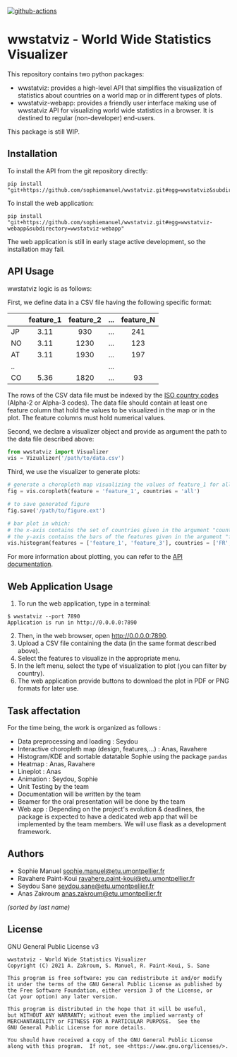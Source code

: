 [![github-actions](https://github.com/sophiemanuel/wwstatviz/workflows/tests/badge.svg)](https://github.com/sophiemanuel/wwstatviz/actions)

# wwstatviz - World Wide Statistics Visualizer

This repository contains two python packages:

- wwstatviz: provides a high-level API that simplifies the visualization of
  statistics about countries on a world map or in different types of plots.
- wwstatviz-webapp: provides a friendly user interface making use of wwstatviz
  API for visualizing world wide statistics in a browser. It is destined to
  regular (non-developer) end-users.

This package is still WIP.

## Installation

To install the API from the git repository directly:

```
pip install "git+https://github.com/sophiemanuel/wwstatviz.git#egg=wwstatviz&subdirectory=wwstatviz"
```

To install the web application:

```
pip install "git+https://github.com/sophiemanuel/wwstatviz.git#egg=wwstatviz-webapp&subdirectory=wwstatviz-webapp"
```

The web application is still in early stage active development, so the 
installation may fail.

## API Usage

wwstatviz logic is as follows:

First, we define data in a CSV file having the following specific format:

|    | feature\_1   | feature\_2   | ... | feature\_N   |
|----|:------------:|:------------:|-----|:------------:|
| JP |     3.11     |      930     | ... |      241     |
| NO |     3.11     |     1230     | ... |      123     |
| AT |     3.11     |     1930     | ... |      197     |
| .. |              |              | ... |              |
| CO |     5.36     |     1820     | ... |       93     |

The rows of the CSV data file must be indexed by the 
[ISO country codes](https://en.wikipedia.org/wiki/List_of_ISO_3166_country_codes) 
(Alpha-2 or Alpha-3 codes). The data file should contain at least one feature
column that hold the values to be visualized in the map or in the plot. The
feature columns must hold numerical values.

Second, we declare a visualizer object and provide as argument the path to the
data file described above:

```python
from wwstatviz import Visualizer
vis = Vizualizer('/path/to/data.csv')
```

Third, we use the visualizer to generate plots:

```python
# generate a choropleth map visualizing the values of feature_1 for all countries
fig = vis.coropleth(feature = 'feature_1', countries = 'all') 

# to save generated figure
fig.save('/path/to/figure.ext')

# bar plot in which:
# the x-axis contains the set of countries given in the argument "countries"
# the y-axis contains the bars of the features given in the argument "features"
vis.histogram(features = ['feature_1', 'feature_3'], countries = ['FR', 'US'])
```

For more information about plotting, you can refer to the 
[API documentation](wwstatviz/doc/build/html/index.html).

## Web Application Usage

1. To run the web application, type in a terminal:

```
$ wwstatviz --port 7890
Application is run in http://0.0.0.0:7890
```

2. Then, in the web browser, open http://0.0.0.0:7890.
3. Upload a CSV file containing the data (in the same format described above).
4. Select the features to visualize in the appropriate menu.
4. In the left menu, select the type of visualization to plot (you can filter
   by country).
5. The web application provide buttons to download the plot in PDF or PNG
   formats for later use.

## Task affectation

For the time being, the work is organized as follows :

* Data preprocessing and loading : Seydou
* Interactive choropleth map (design, features,...) : Anas, Ravahere
* Histogram/KDE and sortable datatable Sophie using the package `pandas`
* Heatmap : Anas, Ravahere
* Lineplot : Anas
* Animation : Seydou, Sophie
* Unit Testing by the team
* Documentation will be written by the team
* Beamer for the oral presentation will be done by the team
* Web app : Depending on the project's evolution & deadlines, the package is 
  expected to have a dedicated web app that will be implemented by the team 
  members. We will use flask as a development framework.

## Authors

- Sophie Manuel [sophie.manuel@etu.umontpellier.fr](mailto:sophie.manuel@etu.umontpellier.fr)
- Ravahere Paint-Koui [ravahere.paint-koui@etu.umontpellier.fr](mailto:ravahere.paint-koui@etu.umontpellier.fr)
- Seydou Sane [seydou.sane@etu.umontpellier.fr](mailto:seydou.sane@etu.umontpellier.fr)
- Anas Zakroum [anas.zakroum@etu.umontpellier.fr](mailto:anas.zakroum@etu.umontpellier.fr)

*(sorted by last name)*

## License

GNU General Public License v3

```
wwstatviz - World Wide Statistics Visualizer
Copyright (C) 2021 A. Zakroum, S. Manuel, R. Paint-Koui, S. Sane

This program is free software: you can redistribute it and/or modify
it under the terms of the GNU General Public License as published by
the Free Software Foundation, either version 3 of the License, or
(at your option) any later version.

This program is distributed in the hope that it will be useful,
but WITHOUT ANY WARRANTY; without even the implied warranty of
MERCHANTABILITY or FITNESS FOR A PARTICULAR PURPOSE.  See the
GNU General Public License for more details.

You should have received a copy of the GNU General Public License
along with this program.  If not, see <https://www.gnu.org/licenses/>.
```
